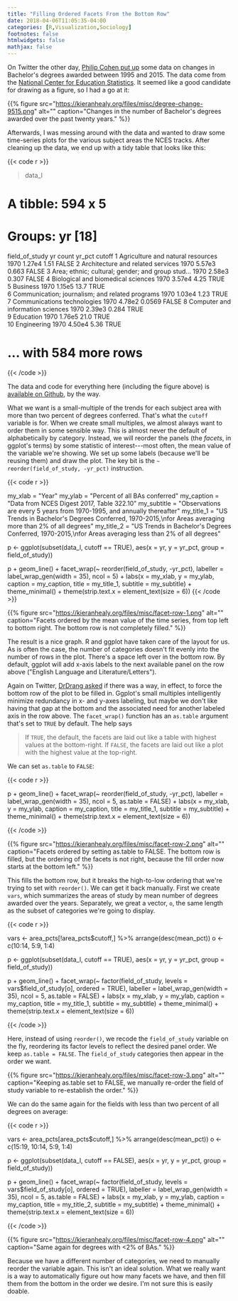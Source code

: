 ```yaml
---
title: "Filling Ordered Facets From the Bottom Row"
date: 2018-04-06T11:05:35-04:00
categories: [R,Visualization,Sociology]
footnotes: false
htmlwidgets: false
mathjax: false
---
```


On Twitter the other day, [Philip Cohen put up](https://twitter.com/familyunequal/status/981538113729286144) some data on changes in Bachelor's degrees awarded between 1995 and 2015. The data come from the [National Center for Education Statistics](https://nces.ed.gov/programs/digest/d17/tables/dt17_322.10.asp?current=yes). It seemed like a good candidate for drawing as a figure, so I had a go at it:

{{% figure src="https://kieranhealy.org/files/misc/degree-change-9515.png" alt="" caption="Changes in the number of Bachelor's degrees awarded over the past twenty years." %}}

Afterwards, I was messing around with the data and wanted to draw some time-series plots for the various subject areas the NCES tracks. After cleaning up the data, we end up with a tidy table that looks like this:

{{< code r >}}

> data_l
# A tibble: 594 x 5
# Groups:   yr [18]
   field_of_study                                      yr  count  yr_pct cutoff
   <chr>                                            <int>  <dbl>   <dbl> <lgl> 
 1 Agriculture and natural resources                 1970 1.27e4  1.51   FALSE 
 2 Architecture and related services                 1970 5.57e3  0.663  FALSE 
 3 Area; ethnic; cultural; gender; and group stud…  1970 2.58e3  0.307  FALSE 
 4 Biological and biomedical sciences                1970 3.57e4  4.25   TRUE  
 5 Business                                          1970 1.15e5 13.7    TRUE  
 6 Communication; journalism; and related programs   1970 1.03e4  1.23   TRUE  
 7 Communications technologies                       1970 4.78e2  0.0569 FALSE 
 8 Computer and information sciences                 1970 2.39e3  0.284  TRUE  
 9 Education                                         1970 1.76e5 21.0    TRUE  
10 Engineering                                       1970 4.50e4  5.36   TRUE  
# ... with 584 more rows

{{< /code >}}


The data and code for everything here (including the figure above) is [available on Github](https://github.com/kjhealy/nces-degrees), by the way. 

What we want is a small-multiple of the trends for each subject area with more than two percent of degrees conferred. That's what the `cutoff` variable is for. When we create small multiples, we almost always want to order them in some sensible way. This is almost never the default of alphabetically by category. Instead, we will reorder the panels (the _facets_, in ggplot's terms) by some statistic of interest---most often, the mean value of the variable we're showing. We set up some labels (because we'll be reusing them) and draw the plot. The key bit is the `~ reorder(field_of_study, -yr_pct)` instruction. 

{{< code r >}}

my_xlab = "Year"
my_ylab = "Percent of all BAs conferred"
my_caption = "Data from NCES Digest 2017, Table 322.10"
my_subtitle = "Observations are every 5 years from 1970-1995, and annually thereafter"
my_title_1 = "US Trends in Bachelor's Degrees Conferred, 1970-2015,\nfor Areas averaging more than 2% of all degrees"
my_title_2 = "US Trends in Bachelor's Degrees Conferred, 1970-2015,\nfor Areas averaging less than 2% of all degrees"

p <- ggplot(subset(data_l, cutoff == TRUE),
            aes(x = yr,
                y = yr_pct,
                group = field_of_study))

p + geom_line() +
    facet_wrap(~ reorder(field_of_study, -yr_pct),
               labeller = label_wrap_gen(width = 35),
               ncol = 5) +
    labs(x = my_xlab,
         y = my_ylab,
         caption = my_caption,
         title = my_title_1,
         subtitle = my_subtitle) +
    theme_minimal() +
    theme(strip.text.x = element_text(size = 6))
{{< /code >}}


{{% figure src="https://kieranhealy.org/files/misc/facet-row-1.png" alt="" caption="Facets ordered by the mean value of the time series, from top left to bottom right. The bottom row is not completely filled." %}}


The result is a nice graph. R and ggplot have taken care of the layout for us. As is often the case, the number of categories doesn't fit evenly into the number of rows in the plot. There's a space left over in the bottom row. By default, ggplot will add x-axis labels to the next available panel on the row above ("English Language and Literature/Letters"). 

Again on Twitter, [DrDrang asked](https://twitter.com/drdrang/status/981616683965210625) if there was a way, in effect, to force the bottom row of the plot to be filled in. Ggplot's small multiples intelligently minimize redundancy in x- and y-axes labeling, but maybe we don't like having that gap at the bottom and the associated need for another labeled axis in the row above. The `facet_wrap()` function has an `as.table` argument that's set to `TRUE` by default. The help says 

> If `TRUE`, the default, the facets are laid out like a table with highest values at the bottom-right. If `FALSE`, the facets are laid out like a plot with the highest value at the top-right.

We can set `as.table` to `FALSE`:

{{< code r >}}

p + geom_line() +
    facet_wrap(~ reorder(field_of_study, -yr_pct),
               labeller = label_wrap_gen(width = 35),
               ncol = 5, as.table = FALSE) +
    labs(x = my_xlab,
         y = my_ylab,
         caption = my_caption,
         title = my_title_1,
         subtitle = my_subtitle) +
    theme_minimal() +
    theme(strip.text.x = element_text(size = 6))

{{< /code >}}


{{% figure src="https://kieranhealy.org/files/misc/facet-row-2.png" alt="" caption="Facets ordered by setting as.table to FALSE. The bottom row is filled, but the ordering of the facets is not right, because the fill order now starts at the bottom left." %}}

This fills the bottom row, but it breaks the high-to-low ordering that we're trying to set with `reorder()`. We can get it back manually. First we create `vars`, which summarizes the areas of study by mean number of degrees awarded over the years. Separately, we great a vector, `o`, the same length as the subset of categories we're going to display. 

{{< code r >}}

vars <- area_pcts[!area_pcts$cutoff,] %>% arrange(desc(mean_pct))
o <- c(10:14, 5:9, 1:4)

p <- ggplot(subset(data_l, cutoff == TRUE),
            aes(x = yr,
                y = yr_pct,
                group = field_of_study))

p + geom_line() +
    facet_wrap(~ factor(field_of_study, levels = vars$field_of_study[o], ordered = TRUE),
               labeller = label_wrap_gen(width = 35),
               ncol = 5, as.table = FALSE) +
    labs(x = my_xlab,
         y = my_ylab,
         caption = my_caption,
         title = my_title_1,
         subtitle = my_subtitle) +
    theme_minimal() +
    theme(strip.text.x = element_text(size = 6))


{{< /code >}}

Here, instead of using `reorder()`, we recode the `field_of_study` variable on the fly, reordering its factor levels to reflect the desired panel order. We keep `as.table = FALSE`. The `field_of_study` categories then appear in the order we want. 


{{% figure src="https://kieranhealy.org/files/misc/facet-row-3.png" alt="" caption="Keeping as.table set to FALSE, we manually re-order the field of study variable to re-establish the order." %}}


We can do the same again for the fields with less than two percent of all degrees on average:

{{< code r >}}

vars <- area_pcts[area_pcts$cutoff,] %>% arrange(desc(mean_pct))
o <- c(15:19, 10:14, 5:9, 1:4)

p <- ggplot(subset(data_l, cutoff == FALSE),
            aes(x = yr,
                y = yr_pct,
                group = field_of_study))

p + geom_line() +
    facet_wrap(~ factor(field_of_study, levels = vars$field_of_study[o], ordered = TRUE),
               labeller = label_wrap_gen(width = 35),
               ncol = 5, as.table = FALSE) +
    labs(x = my_xlab,
         y = my_ylab,
         caption = my_caption,
         title = my_title_2,
         subtitle = my_subtitle) +
    theme_minimal() +
    theme(strip.text.x = element_text(size = 6))

{{< /code >}}

{{% figure src="https://kieranhealy.org/files/misc/facet-row-4.png" alt="" caption="Same again for degrees with <2% of BAs." %}}


Because we have a different number of categories, we need to manually reorder the variable again. This isn't an ideal solution. What we really want is a way to automatically figure out how many facets we have, and then fill them from the bottom in the order we desire. I'm not sure this is easily doable. 


